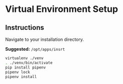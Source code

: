 # Virtual Environment Setup

## Instructions

Navigate to your installation directory.

**Suggested:** ```/opt/apps/insrt```

```bash
virtualenv ./venv
. ./venv/bin/activate
pip install pipenv
pipenv lock
pipenv install
```